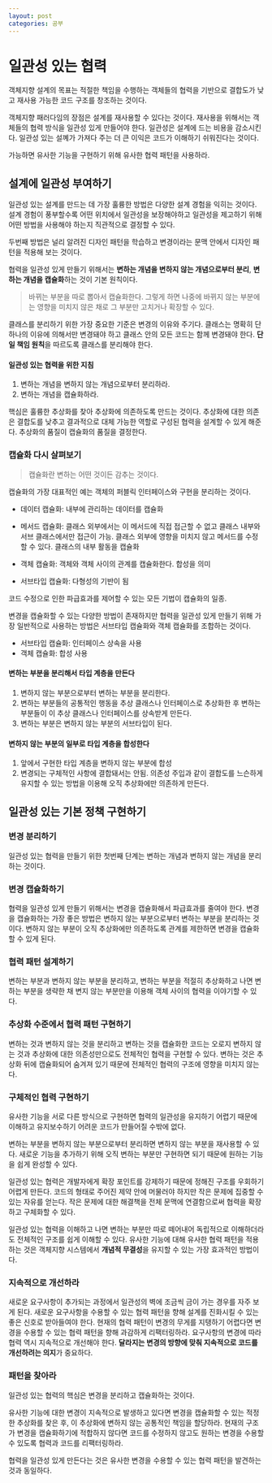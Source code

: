 ```yaml
---
layout: post
categories: 공부 
---
```


# 일관성 있는 협력

객체지향 설계의 목표는 적절한 책임을 수행하는 객체들의 협력을 기반으로 결합도가 낮고 재사용 가능한 코드 구조를 창조하는 것이다. 

객체지향 패러다임의 장점은 설계를 재사용할 수 있다는 것이다. 재사용을 위해서는 객체들의 협력 방식을 일관성 있게 만들어야 한다. 일관성은 설계에 드는 비용을 감소시킨다. 일관성 있는 설꼐가 가져다 주는 더 큰 이익은 코드가 이해하기 쉬워진다는 것이다. 

가능하면 유사한 기능을 구현하기 위해 유사한 협력 패턴을 사용하라. 

## 설계에 일관성 부여하기 

일관성 있는 설계를 만드는 데 가장 훌륭한 방법은 다양한 설계 경험을 익히는 것이다. 설계 경험이 풍부할수록 어떤 위치에서 일관성을 보장해야하고 일관성을 제고하기 위해 어떤 방법을 사용해야 하는지 직관적으로 결정할 수 있다. 

두번째 방법은 널리 알려진 디자인 패턴을 학습하고 변경이라는 문맥 안에서 디자인 패턴을 적용해 보는 것이다. 

협력을 일관성 있게 만들기 위해서는 **변하는 개념을 변하지 않는 개념으로부터 분리**, **변하는 개념을 캡슐화**하는 것이 기본 원칙이다. 

> 바뀌는 부분을 따로 뽑아서 캡슐화한다. 그렇게 하면 나중에 바뀌지 않는 부분에는 영향을 미치지 않은 채로 그 부분만 고치거나 확장할 수 있다. 

클래스를 분리하기 위한 가장 중요한 기준은 변경의 이유와 주기다. 클래스는 명확히 단 하나의 이유에 의해서만 변경돼야 하고 클래스 안의 모든 코드는 함께 변경돼야 한다. **단일 책임 원칙**을 따르도록 클래스를 분리해야 한다. 

#### 일관성 있는 협력을 위한 지침 
1. 변하는 개념을 변하지 않는 개념으로부터 분리하라.
2. 변하는 개념을 캡슐화하라. 

핵심은 훌륭한 추상화를 찾아 추상화에 의존하도록 만드는 것이다. 추상화에 대한 의존은 결합도를 낮추고 결과적으로 대체 가능한 역할로 구성된 협력을 설계할 수 있게 해준다. 추상화의 품질이 캡슐화의 품질을 결정한다. 

### 캡슐화 다시 살펴보기 

> 캡슐화란 변하는 어떤 것이든 감추는 것이다.

캡슐화의 가장 대표적인 예는 객체의 퍼블릭 인터페이스와 구현을 분리하는 것이다. 

- 데이터 캡슐화: 내부에 관리하는 데이터를 캡슐화
- 메서드 캡슐화: 클래스 외부에서는 이 메서드에 직접 접근할 수  없고 클래스 내부와 서브 클래스에서만 접근이 가능. 클래스 외부에 영향을 미치지 않고 메서드를 수정할 수 있다. 클래스의 내부 활동을 캡슐화

- 객체 캡슐화: 객체와 객체 사이의 관계를 캡슐화한다. 합성을 의미
- 서브타입 캡슐화: 다형성의 기반이 됨

코드 수정으로 인한 파급효과를 제어할 수 있는 모든 기법이 캡슐화의 일종. 

변경을 캡슐화할 수 있는 다양한 방법이 존재하지만 협력을 일관성 있게 만들기 위해 가장 일반적으로 사용하는 방법은 서브타입 캡슐화와 객체 캡슐화를 조합하는 것이다. 

- 서브타입 캡슐화: 인터페이스 상속을 사용
- 객체 캡슐화: 합성 사용

#### 변하는 부분을 분리해서 타입 계층을 만든다
1. 변하지 않는 부분으로부터 변하는 부분을 분리한다. 
2. 변하는 부분들의 공통적인 행동을 추상 클래스나 인터페이스로 추상화한 후  변하는 부분들이 이  추상 클래스나 인터페이스를 상속받게 만든다. 
3. 변하는 부분은 변하지 않는 부분의 서브타입이 된다.

#### 변하지 않는 부분의 일부로 타입 계층을 합성한다
1. 앞에서 구현한 타입 계층을 변하지 않는 부분에 합성
2. 변경되는 구체적인 사항에 결합돼서는 안됨. 의존성 주입과 같이 결합도를 느슨하게 유지할 수  있는 방법을 이용해 오직 추상화에만 의존하게 만든다.

## 일관성 있는 기본 정책 구현하기

### 변경 분리하기 

일관성 있는 협력을 만들기 위한 첫번째 단계는 변하는 개념과 변하지 않는 개념을 분리하는 것이다. 

### 변경 캡슐화하기 
협력을 일관성 있게 만들기 위해서는 변경을 캡슐화해서 파급효과를 줄여야 한다. 변경을 캡슐화하는 가장 좋은 방법은 변하지 않는 부분으로부터 변하는 부분을 분리하는 것이다. 변하지 않는 부분이 오직 추상화에만 의존하도록 관계를 제한하면 변경을 캡슐화할 수 있게 된다.

### 협력 패턴 설계하기
변하는 부분과 변하지 않는 부분을 분리하고, 변하는 부분을 적절히 추상화하고 나면 변하는 부분을 생략한 채 변지 않는 부분만을 이용해 객체 사이의 협력을 이야기할 수 있다.

### 추상화 수준에서 협력 패턴 구현하기
변하는 것과 변하지 않는 것을 분리하고 변하는 것을 캡슐화한 코드는 오로지 변하지 않는 것과 추상화에 대한 의존성만으로도 전체적인 협력을 구현할 수 있다. 변하는 것은 추상화 뒤에 캡슐화되어 숨겨져 있기 때문에 전체적인 협력의 구조에 영향을 미치지 않는다.

### 구체적인 협력 구현하기 

유사한 기능을 서로 다른 방식으로 구현하면 협력의 일관성을 유지하기 어렵기 때문에 이해하고 유지보수하기 어려운 코드가 만들어질 수밖에 없다. 

변하는 부분을 변하지 않는 부분으로부터 분리하면 변하지 않는 부분을 재사용할 수 있다. 새로운 기능을 추가하기 위해 오직 변하는 부분만 구현하면 되기 때문에 원하는 기능을 쉽게 완성할 수 있다. 

일관성 있는 협력은 개발자에게 확장 포인트를 강제하기 때문에 정해진 구조를 우회하기 어렵게 만든다. 코드의 형태로 주어진 제약 안에 머물러야 하지만 작은 문제에 집중할 수 있는 자유를 얻는다. 작은 문제에 대한 해결책을 전체 문맥에 연결함으로써 협력을 확장하고 구체화할 수 있다. 

일관성 있는 협력을 이해하고 나면 변하는 부분만 따로 떼어내어 독립적으로 이해하더라도 전체적인 구조를 쉽게 이해할 수 있다. 유사한 기능에 대해 유사한 협력 패턴을 적용하는 것은 객체지향 시스템에서 **개념적 무결성**을 유지할 수 있는 가장 효과적인 방법이다. 

### 지속적으로 개선하라
새로운 요구사항이 추가되는 과정에서 일관성의 벽에 조금씩 금이 가는 경우를 자주 보게 된다. 새로운 요구사항을 수용할 수 있는 협력 패턴을 향해 설계를 진화시킬 수 있는 좋은 신호로 받아들여야 한다. 현재의 협력 패턴이 변경의 무게를 지탱하기 어렵다면 변경을 수용할 수 있는 협력 패턴을 향해 과감하게 리팩터링하라. 요구사항의 변경에 따라 협력 역시 지속적으로 개선해야 한다. **달라지는 변경의 방향에 맞춰 지속적으로 코드를 개선하려는 의지**가 중요하다. 

### 패턴을 찾아라 
일관성 있는 협력의 핵심은 변경을 분리하고 캡슐화하는 것이다. 

유사한 기능에 대한 변경이 지속적으로 발생하고 있다면 변경을 캡슐화할 수 있는 적정한 추상화를 찾은 후, 이 추상화에 변하지 않는 공통적인 책임을 할당하라.
현재의 구조가 변경을 캡슐화하기에 적합하지 않다면 코드를 수정하지 않고도 원하는 변경을 수용할 수 있도록 협력과 코드를 리팩터링하라. 

협력을 일관성 있게 만든다는 것은 유사한 변경을 수용할 수 있는 협력 패턴을 발견하는 것과 동일하다. 
